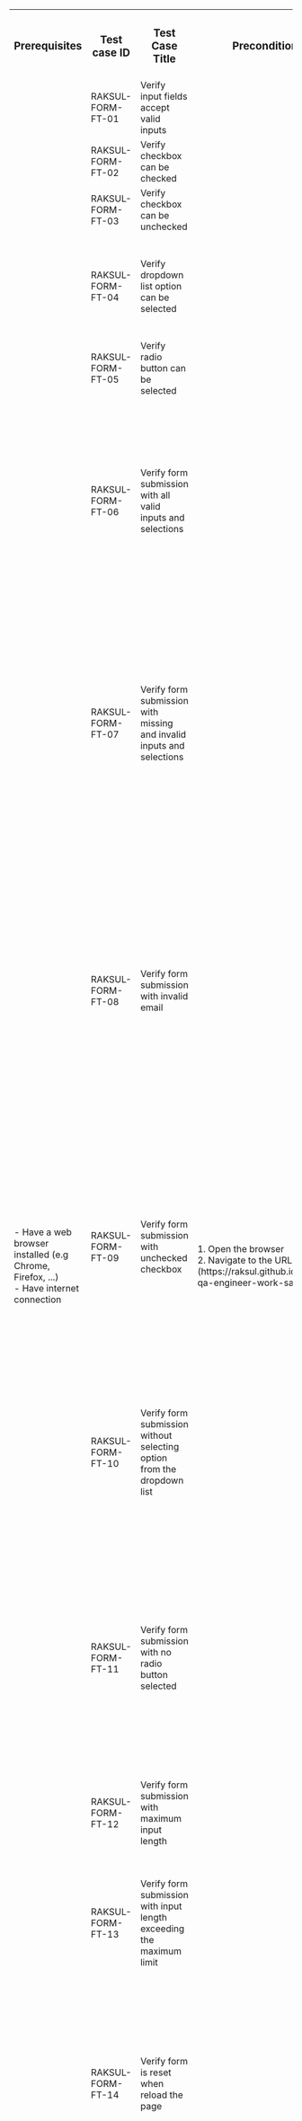 <table>
  <tr>
    <th><h3 align="center" >Prerequisites</h3></th>
    <th><h3 align="center">Test case ID</h3></th>
    <th><h3 align="center">Test Case Title</h3></th>
    <th><h3 align="center">Precondition</h3></th>
    <th><h3 align="center">Test Steps</h3></th>
    <th><h3 align="center">Expected Result</h3></th>
  </tr>
  <tr>
    <td rowspan="16">- Have a web browser installed (e.g Chrome, Firefox, ...)</br>- Have internet connection</th>
  </tr>
  <tr>
    <td>RAKSUL-FORM-FT-01</td>
    <td>Verify input fields accept valid inputs</td>
    <td rowspan="15">1. Open the browser</br>2. Navigate to the URL (https://raksul.github.io/recruit-qa-engineer-work-sample/)</td>
    <td>1. Fill all fields with valid inputs</td>
    <td>All fields accept and display the valid inputs</td>
  </tr>
  <tr>
    <td>RAKSUL-FORM-FT-02</td>
    <td>Verify checkbox can be checked</td>
    <td>1. Check the checkbox</td>
    <td>The checkbox is checked</td>
  </tr>
  <tr>
    <td>RAKSUL-FORM-FT-03</td>
    <td>Verify checkbox can be unchecked</td>
    <td>1. Uncheck the checkbox</td>
    <td>The checkbox is unchecked</td>
  </tr>
  <tr>
    <td>RAKSUL-FORM-FT-04</td>
    <td>Verify dropdown list option can be selected</td>
    <td>1. Click on the dropdown list</br>2. Select an option from the dropdown list</td>
    <td>The selected option is displayed in the dropdown list</td>
  </tr>
  <tr>
    <td>RAKSUL-FORM-FT-05</td>
    <td>Verify radio button can be selected</td>
    <td>1. Select a radio button</td>
    <td>The radio button is selected</td>
  </tr>
  <tr>
    <td>RAKSUL-FORM-FT-06</td>
    <td>Verify form submission with all valid inputs and selections</td>
    <td>1. Fill all fields with valid inputs</br>2. Check any checkbox</br>3. Select a radio button</br>4. Select an option from the dropdown list</br>5. Click on the submit button</td>
    <td>Form is submitted successfully</td>
  </tr>
  <tr>
    <td>RAKSUL-FORM-FT-07</td>
    <td>Verify form submission with missing and invalid inputs and selections</td>
    <td>1. Fill some fields with invalid inputs<br>2. Leave the checkbox unchecked<br>3. Leave all radio buttons unselected<br>4. Leave the dropdown list unselected<br>5. Click on the submit button</td>
    <td>Form submission fails with errors indicating the missing and invalid inputs and selections</td>
  </tr>
  <tr>
    <td>RAKSUL-FORM-FT-08</td>
    <td>Verify form submission with invalid email</td>
    <td>1. Fill all fields with valid inputs except for the email field</br>2. Check any checkbox</br>3. Select a radio button</br>4. Select an option from the dropdown list</br>5. Enter an invalid email in the email field</br>6. Click on the submit button</td>
    <td>Form submission fails with an error indicating the invalid email</td>
  </tr>
  <tr>
    <td>RAKSUL-FORM-FT-09</td>
    <td>Verify form submission with unchecked checkbox</td>
    <td>1. Fill all fields with valid inputs</br>2. Leave the checkbox unchecked</br>3. Select a radio button</br>4. Select an option from the dropdown list</br>5. Click on the submit button</td>
    <td>Form submission fails with an error indicating the unchecked checkbox</td>
  </tr>
  <tr>
    <td>RAKSUL-FORM-FT-10</td>
    <td>Verify form submission without selecting option from the dropdown list</td>
    <td>1. Fill all fields with valid inputs</br>2. Check any checkbox</br>3. Select a radio button</br>4. Leave the dropdown list empty</br>5. Click on the submit button</td>
    <td>Form submission fails with an error indicating the unchecked checkbox</td>
  </tr>
  <tr>
    <td>RAKSUL-FORM-FT-11</td>
    <td>Verify form submission with no radio button selected</td>
    <td>1. Fill all fields with valid inputs</br>2. Check any checkbox</br>3. Leave all radio buttons unselected</br>4. Select an option from the dropdown list</br>5. Click on the submit button</td>
    <td>Form submission fails with an error indicating the unselected radio buttons</td>
  </tr>
  <tr>
    <td>RAKSUL-FORM-FT-12</td>
    <td>Verify form submission with maximum input length</td>
    <td>1. Fill all fields with maximum allowed length</br>2. Click on the submit button</td>
    <td>Form is submitted successfully</td>
  </tr>
  <tr>
    <td>RAKSUL-FORM-FT-13</td>
    <td>Verify form submission with input length exceeding the maximum limit</td>
    <td>1. Fill any field with input length exceeding the maximum limit</br>2. Click on the submit button</td>
    <td>Form submission fails with an error indicating the input length limit</td>
  </tr>
  <tr>
    <td>RAKSUL-FORM-FT-14</td>
    <td>Verify form is reset when reload the page</td>
    <td>1. Fill all fields with valid inputs</br>2. Check any checkbox</br>3. Select a radio button</br>4. Select an option from the dropdown list</br>5. Reload the page</td>
    <td>All fields and dropdown list are empty, radio buttons and checkboxes are not selected</td>
  </tr>
  <tr>
    <td>RAKSUL-FORM-FT-15</td>
    <td>Verify form can not be submitted without the internet</td>
    <td>1. Fill all fields with valid inputs</br>2. Check any checkbox</br>3. Select a radio button</br>4. Select an option from the dropdown list</br>5. Disconnect the internet on the device under test</br>6. Click on the submit button</td>
    <td>Form submission fails with an error indicating the error with internet connection</td>
  </tr>
</table>

